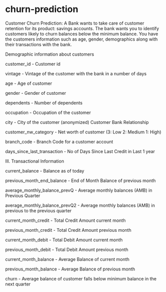 # churn-prediction
Customer Churn Prediction: 
A Bank wants to take care of customer retention for its product: savings accounts. The bank wants you to identify customers likely to churn balances below the minimum balance. You have the customers information such as age, gender, demographics along with their transactions with the bank. 

Demographic information about customers

customer_id - Customer id  

vintage - Vintage of the customer with the bank in a number of days  

age - Age of customer  

gender - Gender of customer  

dependents - Number of dependents  

occupation - Occupation of the customer  

city - City of the customer (anonymized)
 Customer Bank Relationship 

customer_nw_category - Net worth of customer (3: Low 2: Medium 1: High)  

branch_code - Branch Code for a customer account  

days_since_last_transaction - No of Days Since Last Credit in Last 1 year  

III. Transactional Information 

current_balance - Balance as of today  

previous_month_end_balance - End of Month Balance of previous month  

average_monthly_balance_prevQ - Average monthly balances (AMB) in Previous Quarter  

average_monthly_balance_prevQ2 - Average monthly balances (AMB) in previous to the previous quarter  

current_month_credit - Total Credit Amount current month  

previous_month_credit - Total Credit Amount previous month  

current_month_debit - Total Debit Amount current month  

previous_month_debit - Total Debit Amount previous month  

current_month_balance - Average Balance of current month  

previous_month_balance - Average Balance of previous month  

churn - Average balance of customer falls below minimum balance in the next quarter
